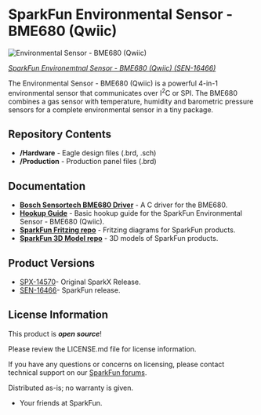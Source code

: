 SparkFun Environmental Sensor - BME680 (Qwiic)
========================================

![Environmental Sensor - BME680 (Qwiic)](https://cdn.sparkfun.com/assets/parts/1/5/3/2/9/16466-SparkFun_Environmental_Sensor_Breakout_-_BME680__Qwiic_-01.jpg)

[*SparkFun Environemtnal Sensor - BME680 (Qwiic) (SEN-16466)*](https://www.sparkfun.com/products/16466)

The Environmental Sensor - BME680 (Qwiic) is a powerful 4-in-1 environmental sensor that communicates over I<sup>2</sup>C or SPI. The BME680 combines a gas sensor with temperature, humidity and barometric pressure sensors for a complete environmental sensor in a tiny package.

Repository Contents
-------------------
* **/Hardware** - Eagle design files (.brd, .sch)
* **/Production** - Production panel files (.brd)

Documentation
--------------
* **[Bosch Sensortech BME680 Driver](https://github.com/BoschSensortec/BME680_driver)** - A C driver for the BME680.
* **[Hookup Guide](https://learn.sparkfun.com/tutorials/environmental-sensor---bme680-qwiic-hookup-guide)** - Basic hookup guide for the SparkFun Environmental Sensor - BME680 (Qwiic).
* **[SparkFun Fritzing repo](https://github.com/sparkfun/Fritzing_Parts)** - Fritzing diagrams for SparkFun products.
* **[SparkFun 3D Model repo](https://github.com/sparkfun/3D_Models)** - 3D models of SparkFun products. 

Product Versions
----------------
* [SPX-14570](https://www.sparkfun.com/products/14570)- Original SparkX Release.
* [SEN-16466](https://www.sparkfun.com/products/16466)- SparkFun release.

License Information
-------------------

This product is _**open source**_! 

Please review the LICENSE.md file for license information. 

If you have any questions or concerns on licensing, please contact technical support on our [SparkFun forums](https://forum.sparkfun.com/viewforum.php?f=152).

Distributed as-is; no warranty is given.

- Your friends at SparkFun.

